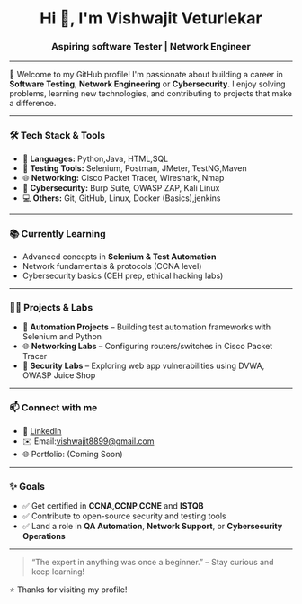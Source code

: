 <h1 align="center">Hi 👋, I'm Vishwajit Veturlekar </h1>
<h3 align="center">Aspiring software Tester | Network Engineer </h3>

---

🌟 Welcome to my GitHub profile! I'm passionate about building a career in **Software Testing**, **Network Engineering** or **Cybersecurity**. I enjoy solving problems, learning new technologies, and contributing to projects that make a difference.

---

### 🛠️ Tech Stack & Tools

- 🔧 **Languages:** Python,Java, HTML,SQL
- 🧪 **Testing Tools:** Selenium, Postman, JMeter, TestNG,Maven
- 🌐 **Networking:** Cisco Packet Tracer, Wireshark, Nmap
- 🔐 **Cybersecurity:** Burp Suite, OWASP ZAP, Kali Linux
- 💻 **Others:** Git, GitHub, Linux, Docker (Basics),jenkins

---

### 📚 Currently Learning

- Advanced concepts in **Selenium & Test Automation**
- Network fundamentals & protocols (CCNA level)
- Cybersecurity basics (CEH prep, ethical hacking labs)

---

### 🧑‍💻 Projects & Labs

- 🧪 **Automation Projects** – Building test automation frameworks with Selenium and Python
- 🌐 **Networking Labs** – Configuring routers/switches in Cisco Packet Tracer
- 🔐 **Security Labs** – Exploring web app vulnerabilities using DVWA, OWASP Juice Shop

---

### 📫 Connect with me

- 💼 [LinkedIn]([https://www.linkedin.com/in/your-linkedin/](https://www.linkedin.com/in/vishwajit-veturlekar-10716538b?utm_source=share&utm_campaign=share_via&utm_content=profile&utm_medium=android_app))  
- ✉️ Email:vishwajit8899@gmail.com  
- 🌐 Portfolio: (Coming Soon)

---

### ✨ Goals

- ✅ Get certified in **CCNA,CCNP,CCNE** and **ISTQB**
- ✅ Contribute to open-source security and testing tools
- ✅ Land a role in **QA Automation**, **Network Support**, or **Cybersecurity Operations**

---

> “The expert in anything was once a beginner.” – Stay curious and keep learning!

⭐ Thanks for visiting my profile!
